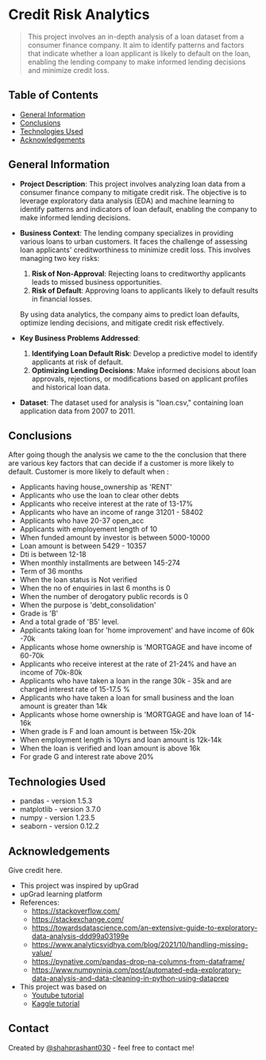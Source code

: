 # Credit Risk Analytics
> This project involves an in-depth analysis of a loan dataset from a consumer finance company. It aim to identify patterns and factors that indicate whether a loan applicant is likely to default on the loan, enabling the lending company to make informed lending decisions and minimize credit loss.



## Table of Contents
* [General Information](#general-information)
* [Conclusions](#conclusions)
* [Technologies Used](#technologies-used)
* [Acknowledgements](#acknowledgements)

<!-- You can include any other section that is pertinent to your problem -->

## General Information
- **Project Description**: This project involves analyzing loan data from a consumer finance company to mitigate credit risk. The objective is to leverage exploratory data analysis (EDA) and machine learning to identify patterns and indicators of loan default, enabling the company to make informed lending decisions.

- **Business Context**: The lending company specializes in providing various loans to urban customers. It faces the challenge of assessing loan applicants' creditworthiness to minimize credit loss. This involves managing two key risks:
   1. **Risk of Non-Approval**: Rejecting loans to creditworthy applicants leads to missed business opportunities.
   2. **Risk of Default**: Approving loans to applicants likely to default results in financial losses.
   
   By using data analytics, the company aims to predict loan defaults, optimize lending decisions, and mitigate credit risk effectively.

- **Key Business Problems Addressed**:
   1. **Identifying Loan Default Risk**: Develop a predictive model to identify applicants at risk of default.
   2. **Optimizing Lending Decisions**: Make informed decisions about loan approvals, rejections, or modifications based on applicant profiles and historical loan data.

- **Dataset**: The dataset used for analysis is "loan.csv," containing loan application data from 2007 to 2011.


<!-- You don't have to answer all the questions - just the ones relevant to your project. -->

## Conclusions
After going though the analysis we came to the the conclusion that there are various key factors that can decide if a customer is more likely to default. Customer is more likely to default when :
- Applicants having house_ownership as 'RENT'
- Applicants who use the loan to clear other debts
- Applicants who receive interest at the rate of 13-17%
- Applicants who have an income of range 31201 - 58402
- Applicants who have 20-37 open_acc
- Applicants with employement length of 10
- When funded amount by investor is between 5000-10000
- Loan amount is between 5429 - 10357
- Dti is between 12-18
- When monthly installments are between 145-274
- Term of 36 months
- When the loan status is Not verified
- When the no of enquiries in last 6 months is 0
- When the number of derogatory public records is 0
- When the purpose is 'debt_consolidation'
- Grade is 'B'
- And a total grade of 'B5' level.
- Applicants taking loan for 'home improvement' and have income of 60k -70k
- Applicants whose home ownership is 'MORTGAGE and have income of 60-70k
- Applicants who receive interest at the rate of 21-24% and have an income of 70k-80k
- Applicants who have taken a loan in the range 30k - 35k and are charged interest rate of 15-17.5 %
- Applicants who have taken a loan for small business and the loan amount is greater than 14k
- Applicants whose home ownership is 'MORTGAGE and have loan of 14-16k
- When grade is F and loan amount is between 15k-20k
- When employment length is 10yrs and loan amount is 12k-14k
- When the loan is verified and loan amount is above 16k
- For grade G and interest rate above 20%


<!-- You don't have to answer all the questions - just the ones relevant to your project. -->


## Technologies Used
- pandas - version 1.5.3
- matplotlib - version 3.7.0
- numpy - version 1.23.5
- seaborn - version 0.12.2

<!-- As the libraries versions keep on changing, it is recommended to mention the version of library used in this project -->

## Acknowledgements
Give credit here.
- This project was inspired by upGrad
- upGrad learning platform
- References:
   - https://stackoverflow.com/
   - https://stackexchange.com/
   - https://towardsdatascience.com/an-extensive-guide-to-exploratory-data-analysis-ddd99a03199e
   - https://www.analyticsvidhya.com/blog/2021/10/handling-missing-value/
   - https://pynative.com/pandas-drop-na-columns-from-dataframe/
   - https://www.numpyninja.com/post/automated-eda-exploratory-data-analysis-and-data-cleaning-in-python-using-dataprep 
- This project was based on 
   - [Youtube tutorial](https://www.youtube.com/watch?v=F-X82zhIfBo&ab_channel=KrishNaik)
   - [Kaggle tutorial](https://www.kaggle.com/code/spscientist/a-simple-tutorial-on-exploratory-data-analysis)


## Contact
Created by [@shahprashant030](https://github.com/shahprashant030) - feel free to contact me!


<!-- Optional -->
<!-- ## License -->
<!-- This project is open source and available under the [... License](). -->

<!-- You don't have to include all sections - just the one's relevant to your project -->